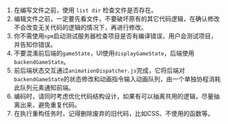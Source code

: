 1. 在编写文件之前，使用 `list dir` 检查文件是否存在。
2. 编辑文件之前，一定要先看文件，不要破坏原有的其它代码逻辑，在确认修改不会改变无关代码的逻辑的情况下，再进行修改。
3. 你不需使用`npm`启动测试服务器检查项目是否有编译错误，用户会测试项目，并告知你错误。
6. 不要混淆前后端的`gameState`，UI使用`displayGameState`，后端使用`backendGameState`。
7. 前后端状态交互通过`animationDispatcher.js`完成，它将后端对`backendGameState`的状态修改和动画指令输入动画队列，由一个单独协程消耗此队列元素通知前端。
8. 编码时，请同时考虑优化代码结构设计，如果有可以抽离共用的逻辑，尽量抽离出来，避免重复代码。
9. 在执行重构任务时，记得删除废弃的旧代码，比如CSS、不使用的函数等。
